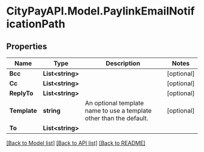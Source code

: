 # CityPayAPI.Model.PaylinkEmailNotificationPath

## Properties

Name | Type | Description | Notes
------------ | ------------- | ------------- | -------------
**Bcc** | **List&lt;string&gt;** |  | [optional] 
**Cc** | **List&lt;string&gt;** |  | [optional] 
**ReplyTo** | **List&lt;string&gt;** |  | [optional] 
**Template** | **string** | An optional template name to use a template other than the default. | [optional] 
**To** | **List&lt;string&gt;** |  | 

[[Back to Model list]](../README.md#documentation-for-models) [[Back to API list]](../README.md#documentation-for-api-endpoints) [[Back to README]](../README.md)

